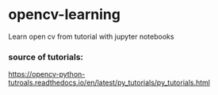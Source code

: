 # opencv-learning
Learn open cv from tutorial with jupyter notebooks
### source of tutorials: 
https://opencv-python-tutroals.readthedocs.io/en/latest/py_tutorials/py_tutorials.html

